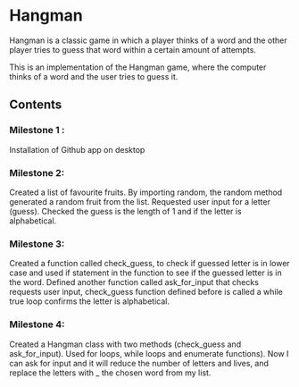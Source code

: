 # Hangman
Hangman is a classic game in which a player thinks of a word and the other player tries to guess that word within a certain amount of attempts.

This is an implementation of the Hangman game, where the computer thinks of a word and the user tries to guess it. 
## Contents
### Milestone 1 : 
Installation of Github app on desktop
### Milestone 2: 
Created a list of favourite fruits. By importing random,  the random method generated a random fruit from the list. Requested user input for a letter (guess). Checked the guess is the length of 1 and if the letter is alphabetical.
### Milestone 3: 
Created a function called check_guess, to check if guessed letter is in lower case and used if statement in the function to see if the guessed letter is in the word. Defined another function called ask_for_input that checks requests user input, check_guess function defined before is called a while true loop confirms the letter is alphabetical.
### Milestone 4:
Created a Hangman class with two methods (check_guess and ask_for_input). Used for loops, while loops and enumerate functions). Now I can ask for input and it will reduce the number of letters and lives, and replace the letters with _ the chosen word from my list. 
